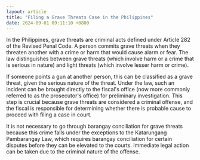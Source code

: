 ```yaml
---
layout: article
title: "Filing a Grave Threats Case in the Philippines"
date: 2024-09-01 09:11:10 +0800
---
```


<p>In the Philippines, grave threats are criminal acts defined under Article 282 of the Revised Penal Code. A person commits grave threats when they threaten another with a crime or harm that would cause alarm or fear. The law distinguishes between grave threats (which involve harm or a crime that is serious in nature) and light threats (which involve lesser harm or crime).</p><p>If someone points a gun at another person, this can be classified as a grave threat, given the serious nature of the threat. Under the law, such an incident can be brought directly to the fiscal's office (now more commonly referred to as the prosecutor's office) for preliminary investigation. This step is crucial because grave threats are considered a criminal offense, and the fiscal is responsible for determining whether there is probable cause to proceed with filing a case in court.</p><p>It is not necessary to go through barangay conciliation for grave threats because this crime falls under the exceptions to the Katarungang Pambarangay Law, which requires barangay conciliation for certain disputes before they can be elevated to the courts. Immediate legal action can be taken due to the criminal nature of the offense.</p>